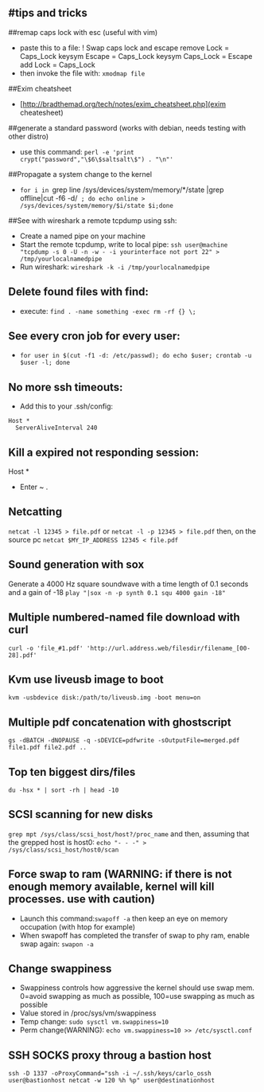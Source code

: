 #tips and tricks
---
##remap caps lock with esc (useful with vim)
* paste this to a file: 
		! Swap caps lock and escape
		remove Lock = Caps_Lock
		keysym Escape = Caps_Lock
		keysym Caps_Lock = Escape
		add Lock = Caps_Lock
* then invoke the file with: `xmodmap file`

##Exim cheatsheet
* [http://bradthemad.org/tech/notes/exim_cheatsheet.php](exim cheatesheet)

##generate a standard password (works with debian, needs testing with other distro) 
* use this command: `perl -e 'print crypt("password","\$6\$saltsalt\$") . "\n"'` 

##Propagate a system change to the kernel
* `for i in `grep line /sys/devices/system/memory/*/state |grep offline|cut -f6 -d/` ; do echo online > /sys/devices/system/memory/$i/state $i;done`

##See with wireshark a remote tcpdump using ssh:
* Create a named pipe on your machine 
* Start the remote tcpdump, write to local pipe: `ssh user@machine "tcpdump -s 0 -U -n -w - -i yourinterface not port 22" > /tmp/yourlocalnamedpipe`
* Run wireshark: `wireshark -k -i /tmp/yourlocalnamedpipe`

## Delete found files with find:
* execute: `find . -name something -exec rm -rf {} \;`

## See every cron job for every user:
* `for user in $(cut -f1 -d: /etc/passwd); do echo $user; crontab -u $user -l; done`

## No more ssh timeouts:
* Add this to your .ssh/config:
```
Host *
  ServerAliveInterval 240
```

## Kill a expired not responding session:
Host *
* Enter ~ .

## Netcatting
`netcat -l 12345 > file.pdf` 
or 
`netcat -l -p 12345 > file.pdf`
then, on the source pc 
`netcat $MY_IP_ADDRESS 12345 < file.pdf`

## Sound generation with sox
Generate a 4000 Hz square soundwave with a time length of 0.1 seconds and a gain of -18
`play "|sox -n -p synth 0.1 squ 4000 gain -18"`


## Multiple numbered-named file download with curl

`curl -o 'file_#1.pdf' 'http://url.address.web/filesdir/filename_[00-28].pdf'`

## Kvm use liveusb image to boot

`kvm -usbdevice disk:/path/to/liveusb.img -boot menu=on`

## Multiple pdf concatenation with ghostscript

`gs -dBATCH -dNOPAUSE -q -sDEVICE=pdfwrite -sOutputFile=merged.pdf file1.pdf file2.pdf ..`

## Top ten biggest dirs/files
`du -hsx * | sort -rh | head -10`

## SCSI scanning for new disks
`grep mpt /sys/class/scsi_host/host?/proc_name`
and then, assuming that the grepped host is host0:
`echo "- - -" > /sys/class/scsi_host/host0/scan`

## Force swap to ram (WARNING: if there is not enough memory available, kernel will kill processes. use with caution)
* Launch this command:`swapoff -a` then keep an eye on memory occupation (with htop for example) 
* When swapoff has completed the transfer of swap to phy ram, enable swap again: `swapon -a`

## Change swappiness
* Swappiness controls how aggressive the kernel should use swap mem. 0=avoid swapping as much as possible, 100=use swapping as much as possible
* Value stored in /proc/sys/vm/swappiness
* Temp change: `sudo sysctl vm.swappiness=10`
* Perm change(WARNING): `echo vm.swappiness=10 >> /etc/sysctl.conf`

## SSH SOCKS proxy throug a bastion host 
`ssh -D 1337 -oProxyCommand="ssh -i ~/.ssh/keys/carlo_ossh user@bastionhost netcat -w 120 %h %p" user@destinationhost`
